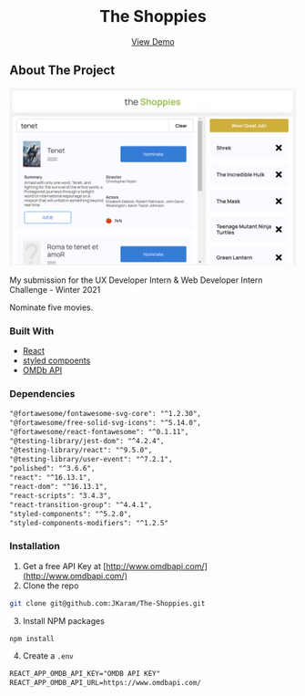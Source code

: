 <br />
<p align="center">

  <h1 align="center">The Shoppies</h1>

  <p align="center">
      <a href="https://quirky-wing-2ac7f0.netlify.app" target="_blank">View Demo</a>

  </p>
</p>

## About The Project

![Screenshot of App](https://github.com/JKaram/The-Shoppies/blob/master/assets/theShoppies_v1.PNG?raw=true)

My submission for the UX Developer Intern & Web Developer Intern Challenge - Winter 2021 <br />

Nominate five movies.

### Built With

- [React](https://reactjs.org/)
- [styled compoents](https://styled-components.com/)
- [OMDb API](http://www.omdbapi.com/)

### Dependencies

    "@fortawesome/fontawesome-svg-core": "^1.2.30",
    "@fortawesome/free-solid-svg-icons": "^5.14.0",
    "@fortawesome/react-fontawesome": "^0.1.11",
    "@testing-library/jest-dom": "^4.2.4",
    "@testing-library/react": "^9.5.0",
    "@testing-library/user-event": "^7.2.1",
    "polished": "^3.6.6",
    "react": "^16.13.1",
    "react-dom": "^16.13.1",
    "react-scripts": "3.4.3",
    "react-transition-group": "^4.4.1",
    "styled-components": "^5.2.0",
    "styled-components-modifiers": "^1.2.5"

### Installation

1. Get a free API Key at [http://www.omdbapi.com/](http://www.omdbapi.com/)
2. Clone the repo

```sh
git clone git@github.com:JKaram/The-Shoppies.git
```

3. Install NPM packages

```sh
npm install
```

4. Create a `.env`

```
REACT_APP_OMDB_API_KEY="OMDB API KEY"
REACT_APP_OMDB_API_URL=https://www.omdbapi.com/
```
